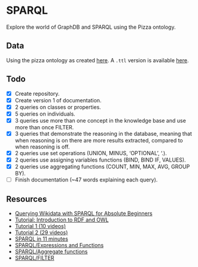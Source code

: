 # SPARQL

Explore the world of GraphDB and SPARQL using the Pizza ontology.

## Data

Using the pizza ontology as created [here](https://protege.stanford.edu/ontologies/pizza/pizza.owl). A `.ttl` version is available [here](https://github.com/avicomp/ont-api/blob/master/src/test/resources/ontapi/pizza.ttl).

## Todo

- [X] Create repository.
- [X] Create version 1 of documentation.
- [X] 2 queries on classes or properties.
- [X] 5 queries on individuals.
- [X] 3 queries use more than one concept in the knowledge base and use more than once FILTER.
- [X] 3 queries that demonstrate the reasoning in the database, meaning that when reasoning is on there are more results extracted, compared to when reasoning is off.
- [X] 2 queries use set operations (UNION, MINUS, ‘OPTIONAL’, ‘.).
- [X] 2 queries use assigning variables functions (BIND, BIND IF, VALUES).
- [X] 2 queries use aggregating functions (COUNT, MIN, MAX, AVG, GROUP BY).
- [ ] Finish documentation (~47 words explaining each query).

## Resources

- [Querying Wikidata with SPARQL for Absolute Beginners](https://www.youtube.com/watch?v=kJph4q0Im98)
- [Tutorial: Introduction to RDF and OWL](https://csiro-enviro-informatics.github.io/info-engineering/tutorials/tutorial-intro-to-rdf-and-owl.html)
- [Tutorial 1 (10 videos)](https://www.youtube.com/watch?v=nbUYrs_wWto&list=PLaa8QYrMzXNnzY-4YVM5507iZuESWVcnU)
- [Tutorial 2 (29 videos)](https://www.youtube.com/watch?v=r7N7s1yejFQ&list=PLea0WJq13cnA6k4B6Tr1ljj2nleUl9dZt)
- [SPARQL in 11 minutes](https://www.youtube.com/watch?v=FvGndkpa4K0)
- [SPARQL/Expressions and Functions](https://en.wikibooks.org/wiki/SPARQL/Expressions_and_Functions)
- [SPARQL/Aggregate functions](https://en.wikibooks.org/wiki/SPARQL/Aggregate_functions)
- [SPARQL/FILTER](https://en.wikibooks.org/wiki/SPARQL/FILTER)
